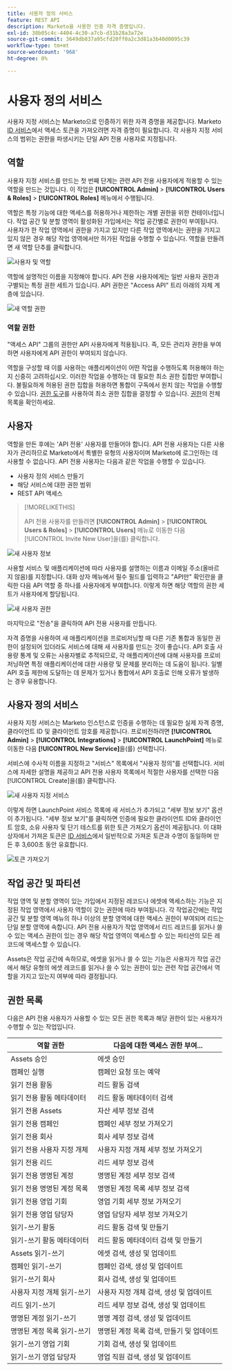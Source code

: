 ```yaml
---
title: 사용자 정의 서비스
feature: REST API
description: Marketo을 사용한 인증 자격 증명입니다.
exl-id: 38b05c4c-4404-4c30-a7cb-d31b28a3a72e
source-git-commit: 3649db037a95cfd20ff0a2c3d81a3b40d0095c39
workflow-type: tm+mt
source-wordcount: '968'
ht-degree: 0%

---
```


# 사용자 정의 서비스

사용자 지정 서비스는 Marketo으로 인증하기 위한 자격 증명을 제공합니다. Marketo [ID 서비스](https://developer.adobe.com/marketo-apis/api/identity/#tag/Identity/operation/identityUsingGET)에서 액세스 토큰을 가져오려면 자격 증명이 필요합니다. 각 사용자 지정 서비스의 범위는 권한을 파생시키는 단일 API 전용 사용자로 지정됩니다.

## 역할

사용자 지정 서비스를 만드는 첫 번째 단계는 관련 API 전용 사용자에게 적용할 수 있는 역할을 만드는 것입니다. 이 작업은 **[!UICONTROL Admin]** > **[!UICONTROL Users & Roles]** > **[!UICONTROL Roles]** 메뉴에서 수행됩니다.

역할은 특정 기능에 대한 액세스를 허용하거나 제한하는 개별 권한을 위한 컨테이너입니다. 작업 공간 및 분할 영역이 활성화된 가입에서는 작업 공간별로 권한이 부여됩니다. 사용자가 한 작업 영역에서 권한을 가지고 있지만 다른 작업 영역에서는 권한을 가지고 있지 않은 경우 해당 작업 영역에서만 허가된 작업을 수행할 수 있습니다. 역할을 만들려면 새 역할 단추를 클릭합니다.

![사용자 및 역할](assets/admin-users-and-roles-roles.png)

역할에 설명적인 이름을 지정해야 합니다. API 전용 사용자에게는 일반 사용자 권한과 구별되는 특정 권한 세트가 있습니다. API 권한은 &quot;Access API&quot; 트리 아래의 자체 계층에 있습니다.

![새 역할 권한](assets/new-role-access-api-permissions.png)

### 역할 권한

&quot;액세스 API&quot; 그룹의 권한만 API 사용자에게 적용됩니다. 즉, 모든 관리자 권한을 부여하면 사용자에게 API 권한이 부여되지 않습니다.

역할을 구성할 때 이를 사용하는 애플리케이션이 어떤 작업을 수행하도록 허용해야 하는지 신중히 고려하십시오. 이러한 작업을 수행하는 데 필요한 최소 권한 집합만 부여합니다. 불필요하게 허용된 권한 집합을 허용하면 통합이 구독에서 원치 않는 작업을 수행할 수 있습니다. [권한 도구](endpoint-reference.md)를 사용하여 최소 권한 집합을 결정할 수 있습니다. [권한](#permission_list)의 전체 목록을 확인하세요.

## 사용자

역할을 만든 후에는 &#39;API 전용&#39; 사용자를 만들어야 합니다. API 전용 사용자는 다른 사용자가 관리하므로 Marketo에서 특별한 유형의 사용자이며 Marketo에 로그인하는 데 사용할 수 없습니다. API 전용 사용자는 다음과 같은 작업을 수행할 수 있습니다.

- 사용자 정의 서비스 만들기
- 해당 서비스에 대한 권한 범위
- REST API 액세스

>[!MORELIKETHIS]
>
>API 전용 사용자를 만들려면 **[!UICONTROL Admin]** > **[!UICONTROL Users & Roles]** > **[!UICONTROL Users]** 메뉴로 이동한 다음 [!UICONTROL Invite New User]을(를) 클릭합니다.

![새 사용자 정보](assets/new-user-info.png)

사용할 서비스 및 애플리케이션에 따라 사용자를 설명하는 이름과 이메일 주소(올바르지 않음)를 지정합니다. 대화 상자 메뉴에서 필수 필드를 입력하고 &quot;API만&quot; 확인란을 클릭한 다음 API 역할 중 하나를 사용자에게 부여합니다. 이렇게 하면 해당 역할의 권한 세트가 사용자에게 할당됩니다.

![새 사용자 권한](assets/new-user-permissions.png)

마지막으로 &quot;전송&quot;을 클릭하여 API 전용 사용자를 만듭니다.

자격 증명을 사용하여 새 애플리케이션을 프로비저닝할 때 다른 기존 통합과 동일한 권한이 설정되어 있더라도 서비스에 대해 새 사용자를 만드는 것이 좋습니다. API 호출 사용량 통계 및 오류는 사용자별로 추적되므로, 각 애플리케이션에 대해 사용자를 프로비저닝하면 특정 애플리케이션에 대한 사용량 및 문제를 분리하는 데 도움이 됩니다. 일별 API 호출 제한에 도달하는 데 문제가 있거나 통합에서 API 호출로 인해 오류가 발생하는 경우 유용합니다.

## 사용자 정의 서비스

사용자 지정 서비스는 Marketo 인스턴스로 인증을 수행하는 데 필요한 실제 자격 증명, 클라이언트 ID 및 클라이언트 암호를 제공합니다. 프로비전하려면 **[!UICONTROL Admin]** > **[!UICONTROL Integrations]** > **[!UICONTROL LaunchPoint]** 메뉴로 이동한 다음 **[!UICONTROL New Service]**&#x200B;을(를) 선택합니다.

서비스에 수사적 이름을 지정하고 &quot;서비스&quot; 목록에서 &quot;사용자 정의&quot;를 선택합니다. 서비스에 자세한 설명을 제공하고 API 전용 사용자 목록에서 적절한 사용자를 선택한 다음 [!UICONTROL Create]을(를) 클릭합니다.

![새 사용자 지정 서비스](assets/admin-launchpoint-new-service.png)

이렇게 하면 LaunchPoint 서비스 목록에 새 서비스가 추가되고 &quot;세부 정보 보기&quot; 옵션이 추가됩니다. &quot;세부 정보 보기&quot;를 클릭하면 인증에 필요한 클라이언트 ID와 클라이언트 암호, 소유 사용자 및 단기 테스트를 위한 토큰 가져오기 옵션이 제공됩니다. 이 대화 상자에서 가져온 토큰은 [ID 서비스](https://developer.adobe.com/marketo-apis/api/identity/#tag/Identity/operation/identityUsingGET)에서 일반적으로 가져온 토큰과 수명이 동일하며 만든 후 3,600초 동안 유효합니다.

![토큰 가져오기](assets/get-token.png)

## 작업 공간 및 파티션

작업 영역 및 분할 영역이 있는 가입에서 지정된 레코드나 에셋에 액세스하는 기능은 지정된 작업 영역에서 사용자 역할이 갖는 권한에 따라 부여됩니다. 각 작업공간에는 작업공간 및 분할 영역 메뉴의 하나 이상의 분할 영역에 대한 액세스 권한이 부여되며 리드는 단일 분할 영역에 속합니다. API 전용 사용자가 작업 영역에서 리드 레코드를 읽거나 쓸 수 있는 액세스 권한이 있는 경우 해당 작업 영역이 액세스할 수 있는 파티션의 모든 레코드에 액세스할 수 있습니다.

Assets은 작업 공간에 속하므로, 에셋을 읽거나 쓸 수 있는 기능은 사용자가 작업 공간에서 해당 유형의 에셋 레코드를 읽거나 쓸 수 있는 권한이 있는 관련 작업 공간에서 역할을 가지고 있는지 여부에 따라 결정됩니다.

## 권한 목록

다음은 API 전용 사용자가 사용할 수 있는 모든 권한 목록과 해당 권한이 있는 사용자가 수행할 수 있는 작업입니다.

| 역할 권한 | 다음에 대한 액세스 권한 부여... |
| --- | --- |
| Assets 승인 | 에셋 승인 |
| 캠페인 실행 | 캠페인 요청 또는 예약 |
| 읽기 전용 활동 | 리드 활동 검색 |
| 읽기 전용 활동 메타데이터 | 리드 활동 메타데이터 검색 |
| 읽기 전용 Assets | 자산 세부 정보 검색 |
| 읽기 전용 캠페인 | 캠페인 세부 정보 가져오기 |
| 읽기 전용 회사 | 회사 세부 정보 검색 |
| 읽기 전용 사용자 지정 개체 | 사용자 지정 개체 세부 정보 가져오기 |
| 읽기 전용 리드 | 리드 세부 정보 검색 |
| 읽기 전용 명명된 계정 | 명명된 계정 세부 정보 검색 |
| 읽기 전용 명명된 계정 목록 | 명명된 계정 목록 세부 정보 검색 |
| 읽기 전용 영업 기회 | 영업 기회 세부 정보 가져오기 |
| 읽기 전용 영업 담당자 | 영업 담당자 세부 정보 가져오기 |
| 읽기-쓰기 활동 | 리드 활동 검색 및 만들기 |
| 읽기-쓰기 활동 메타데이터 | 리드 활동 메타데이터 검색 및 만들기 |
| Assets 읽기-쓰기 | 에셋 검색, 생성 및 업데이트 |
| 캠페인 읽기-쓰기 | 캠페인 검색, 생성 및 업데이트 |
| 읽기-쓰기 회사 | 회사 검색, 생성 및 업데이트 |
| 사용자 지정 개체 읽기-쓰기 | 사용자 지정 개체 검색, 생성 및 업데이트 |
| 리드 읽기-쓰기 | 리드 세부 정보 검색, 생성 및 업데이트 |
| 명명된 계정 읽기-쓰기 | 명명 계정 검색, 생성 및 업데이트 |
| 명명된 계정 목록 읽기-쓰기 | 명명된 계정 목록 검색, 만들기 및 업데이트 |
| 읽기-쓰기 영업 기회 | 기회 검색, 생성 및 업데이트 |
| 읽기-쓰기 영업 담당자 | 영업 직원 검색, 생성 및 업데이트 |
